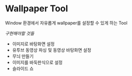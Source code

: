 # Wallpaper Tool

Window 환경에서 자유롭게 wallpaper를 설정할 수 있게 하는 Tool

*구현해야할 것들*
- 이미지로 바탕화면 설정 
- 유투브 동영상 파싱 및 동영상 바탕화면 설정 
- 무늬 만들기 
- 이미지를 바둑판식으로 설정 
- 슬라이드 쇼

